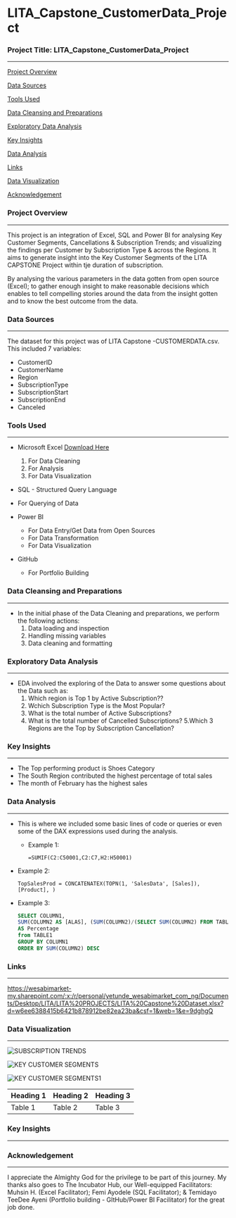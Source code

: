 # LITA_Capstone_CustomerData_Project

### Project Title: LITA_Capstone_CustomerData_Project
------------------

[Project Overview](#project-overview)

[Data Sources](#data-sources)

[Tools Used](#tools-used)

[Data Cleansing and Preparations](#data-cleansing-and-preparations)

[Exploratory Data Analysis](#exploratory-data-analysis)

[Key Insights](#key-insights)

[Data Analysis](#data-analysis)

[Links](#links)

[Data Visualization](#data-visualization)

[Acknowledgement](#acknowledgement)

### Project Overview
-------------------
This project is an integration of Excel, SQL and Power BI for analysing Key Customer Segments, Cancellations & Subscription Trends; and visualizing the findings per Customer by Subscription Type & across the Regions. It aims to generate insight into the Key Customer Segments of the LITA CAPSTONE Project within tje duration of subscription. 

By analysing the various parameters in the data gotten from open source (Excel); to gather enough insight to make reasonable decisions which enables to tell compelling stories around the data from the insight gotten and to know the best outcome from the data.

### Data Sources
----------------
The dataset for this project was of LITA Capstone -CUSTOMERDATA.csv. This included 7 variables:
 - CustomerID
 - CustomerName
 - Region
 - SubscriptionType
 - SubscriptionStart
 - SubscriptionEnd
 - Canceled

### Tools Used
--------------

- Microsoft Excel [Download Here](http://www.microsoft.com)
  1. For Data Cleaning
  2. For Analysis
  3. For Data Visualization

 - SQL - Structured Query Language
  - For Querying of Data

- Power BI
  - For Data Entry/Get Data from Open Sources
  - For Data Transformation
  - For Data Visualization
 
- GitHub
  - For Portfolio Building

### Data Cleansing and Preparations
-----------------------------------
- In the initial phase of the Data Cleaning and preparations, we perform the following actions:
  1. Data loading and inspection
  2. Handling missing variables
  3. Data cleaning and formatting

### Exploratory Data Analysis
-----------------------------
- EDA involved the exploring of the Data to answer some questions about the Data such as:
  1. Which region is Top 1 by Active Subscription??
  2. Wchich Subscription Type is the Most Popular?
  3. What is the total number of Active Subscriptions?
  4. What is the total number of Cancelled Subscriptions?
  5.Which 3 Regions are the Top by Subscription Cancellation?

### Key Insights
----------------
- The Top performing product is Shoes Category
- The South Region contributed the highest percentage of total sales
- The month of February has the highest sales

### Data Analysis
-----------------
- This is where we included some basic lines of code or queries or even some of the DAX expressions used during the analysis.
  
  - Example 1:
    ~~~MS-EXCEL
    =SUMIF(C2:C50001,C2:C7,H2:H50001)
    ~~~

 - Example 2:
   ~~~POWER BI
   TopSalesProd = CONCATENATEX(TOPN(1, 'SalesData', [Sales]), [Product], )
   ~~~

- Example 3:
   ~~~SQL
   SELECT COLUMN1, 
   SUM(COLUMN2 AS [ALAS], (SUM(COLUMN2)/(SELECT SUM(COLUMN2) FROM TABLE1) *100)
   AS Percentage
   from TABLE1
   GROUP BY COLUMN1
   ORDER BY SUM(COLUMN2) DESC
   ~~~


### Links
-------
https://wesabimarket-my.sharepoint.com/:x:/r/personal/yetunde_wesabimarket_com_ng/Documents/Desktop/LITA/LITA%20PROJECTS/LITA%20Capstone%20Dataset.xlsx?d=w6ee6388415b6421b878912be82ea23ba&csf=1&web=1&e=9dghgQ


### Data Visualization
-----------------------
![SUBSCRIPTION TRENDS](https://github.com/user-attachments/assets/12e3cd45-4356-476a-ad5b-84e0e82c5bb1)

![KEY CUSTOMER SEGMENTS](https://github.com/user-attachments/assets/1d713790-3b4a-4497-96dc-d1f31b36620c)

![KEY CUSTOMER SEGMENTS1](https://github.com/user-attachments/assets/6ed14bdc-48ea-4576-95b2-611332093aba)



|Heading 1|Heading 2|Heading 3|
|---------|---------|---------|
|Table 1|Table 2|Table 3|

### Key Insights
----------------



### Acknowledgement
-------------------
I appreciate the Almighty God for the privilege to be part of this journey. My thanks also goes to The Incubator Hub, our Well-equipped Facilitators: Muhsin H. (Excel Facilitator); Femi Ayodele (SQL Facilitator); & Temidayo TeeDee Ayeni (Portfolio building - GItHub/Power BI Facilitator) for the great job done.

